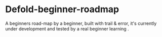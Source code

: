 # Defold-beginner-roadmap
A beginners road-map by a beginner, built with trail &amp; error, it's currently under development and tested by a real beginner learning .
